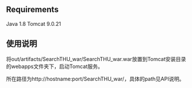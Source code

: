 ## Requirements
Java 1.8
Tomcat 9.0.21
## 使用说明
将out/artifacts/SearchTHU_war/SearchTHU_war.war放置到Tomcat安装目录的webapps文件夹下，启动Tomcat服务。

所在路径为http://hostname:port/SearchTHU_war/，具体的path见API说明。